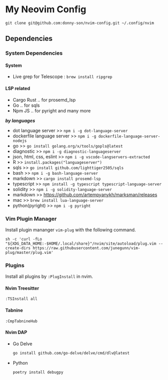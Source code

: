 # My Neovim Config

```
git clone git@github.com:donny-son/nvim-config.git ~/.config/nvim
```

## Dependencies

### System Dependencies

#### System

- Live grep for Telescope : `brew install ripgrep`

#### LSP related

- Cargo Rust .. for prosemd_lsp
- Go .. for sqls
- Npm JS .. for pyright and many more

***by languages***
- dot language server >> `npm i -g dot-language-server`
- dockerfile language server >> `npm i -g dockerfile-language-server-nodejs`
- go >> `go install golang.org/x/tools/gopls@latest`
- diagnostic >> `npm i -g diagnostic-languageserver`
- json, html, css, eslint >> `npm i -g vscode-langservers-extracted`
- R >> `install.packages("languageserver")`
- sqls >> `go install github.com/lighttiger2505/sqls`
- bash >> `npm i -g bash-language-server`
- markdown >> `cargo install prosemd-lsp`
- typescript >> `npm install -g typescript typescript-language-server`
- solidity >> `npm i -g solidity-language-server`
- markdown >>  https://github.com/artempyanykh/marksman/releases
- mac >> `brew install lua-language-server`
- python(pyright) >> `npm i -g pyright`

### Vim Plugin Manager

Install plugin mananger `vim-plug` with the following command.

```
sh -c 'curl -fLo "${XDG_DATA_HOME:-$HOME/.local/share}"/nvim/site/autoload/plug.vim --create-dirs https://raw.githubusercontent.com/junegunn/vim-plug/master/plug.vim'
```

### Plugins 

Install all plugins by `:PlugInstall` in nvim.

#### Nvim Treesitter

`:TSInstall all`

#### Tabnine

`:CmpTabnineHub`

#### Nvim DAP

- Go Delve
    ```bash
    go install github.com/go-delve/delve/cmd/dlv@latest
    ```

- Python
    ```bash
    poetry install debugpy
    ```
